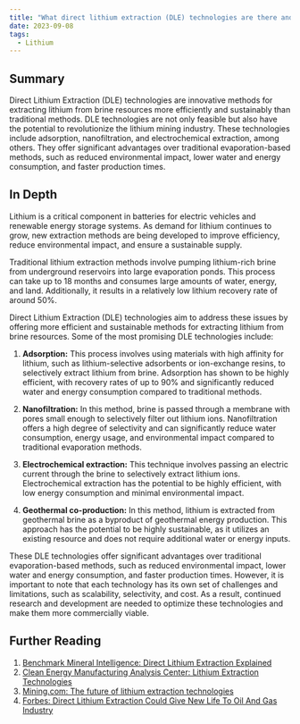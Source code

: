 ```yaml
---
title: "What direct lithium extraction (DLE) technologies are there and how feasible are they to use?"
date: 2023-09-08
tags:
  - Lithium
---
```


## Summary

Direct Lithium Extraction (DLE) technologies are innovative methods for extracting lithium from brine resources more efficiently and sustainably than traditional methods. DLE technologies are not only feasible but also have the potential to revolutionize the lithium mining industry. These technologies include adsorption, nanofiltration, and electrochemical extraction, among others. They offer significant advantages over traditional evaporation-based methods, such as reduced environmental impact, lower water and energy consumption, and faster production times.

## In Depth

Lithium is a critical component in batteries for electric vehicles and renewable energy storage systems. As demand for lithium continues to grow, new extraction methods are being developed to improve efficiency, reduce environmental impact, and ensure a sustainable supply.

Traditional lithium extraction methods involve pumping lithium-rich brine from underground reservoirs into large evaporation ponds. This process can take up to 18 months and consumes large amounts of water, energy, and land. Additionally, it results in a relatively low lithium recovery rate of around 50%.

Direct Lithium Extraction (DLE) technologies aim to address these issues by offering more efficient and sustainable methods for extracting lithium from brine resources. Some of the most promising DLE technologies include:

1. **Adsorption:** This process involves using materials with high affinity for lithium, such as lithium-selective adsorbents or ion-exchange resins, to selectively extract lithium from brine. Adsorption has shown to be highly efficient, with recovery rates of up to 90% and significantly reduced water and energy consumption compared to traditional methods.

2. **Nanofiltration:** In this method, brine is passed through a membrane with pores small enough to selectively filter out lithium ions. Nanofiltration offers a high degree of selectivity and can significantly reduce water consumption, energy usage, and environmental impact compared to traditional evaporation methods.

3. **Electrochemical extraction:** This technique involves passing an electric current through the brine to selectively extract lithium ions. Electrochemical extraction has the potential to be highly efficient, with low energy consumption and minimal environmental impact.

4. **Geothermal co-production:** In this method, lithium is extracted from geothermal brine as a byproduct of geothermal energy production. This approach has the potential to be highly sustainable, as it utilizes an existing resource and does not require additional water or energy inputs.

These DLE technologies offer significant advantages over traditional evaporation-based methods, such as reduced environmental impact, lower water and energy consumption, and faster production times. However, it is important to note that each technology has its own set of challenges and limitations, such as scalability, selectivity, and cost. As a result, continued research and development are needed to optimize these technologies and make them more commercially viable.

## Further Reading

1. [Benchmark Mineral Intelligence: Direct Lithium Extraction Explained](https://www.benchmarkminerals.com/direct-lithium-extraction-explained/)
2. [Clean Energy Manufacturing Analysis Center: Lithium Extraction Technologies](https://www.nrel.gov/docs/fy20osti/75819.pdf)
3. [Mining.com: The future of lithium extraction technologies](https://www.mining.com/web/the-future-of-lithium-extraction-technologies/)
4. [Forbes: Direct Lithium Extraction Could Give New Life To Oil And Gas Industry](https://www.forbes.com/sites/arielcohen/2020/11/19/direct-lithium-extraction-could-give-new-life-to-oil-and-gas-industry/?sh=7d24d4a21f8a)